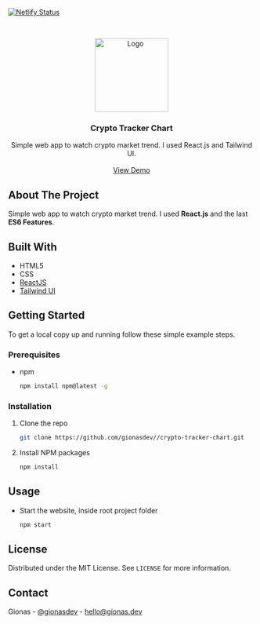 [![Netlify Status](https://api.netlify.com/api/v1/badges/a4204580-c0a3-43b4-9867-5e5e1a041b1f/deploy-status)](https://app.netlify.com/sites/crypto-tracker-chart/deploys)

<br />
<p align="center">
  <a href="https://github.com/gionasdev/crypto-tracker-chart">
    <img src="src/img/logo-white.png" alt="Logo" width="150" height="150">
  </a>

  <h3 align="center">Crypto Tracker Chart</h3>

  <p align="center">
    Simple web app to watch crypto market trend. I used React.js and Tailwind UI.
    <br />
    <br />
    <a href="https://crypto-tracker-chart.netlify.app">View Demo</a>
  </p>
</p>


## About The Project

Simple web app to watch crypto market trend. I used **React.js** and the last **ES6 Features**.

## Built With

* HTML5
* CSS
* [ReactJS](https://reactjs.org/)
* [Tailwind UI](https://tailwindui.com/)

<!-- GETTING STARTED -->
## Getting Started

To get a local copy up and running follow these simple example steps.

### Prerequisites

* npm
  ```sh
  npm install npm@latest -g
  ```

### Installation

1. Clone the repo
   ```sh
   git clone https://github.com/gionasdev//crypto-tracker-chart.git
   ```
2. Install NPM packages
   ```sh
   npm install
   ```

<!-- USAGE EXAMPLES -->
## Usage

* Start the website, inside root project folder
  ```sh
  npm start
  ```

<!-- LICENSE -->
## License

Distributed under the MIT License. See `LICENSE` for more information.

<!-- CONTACT -->
## Contact

Gionas - [@gionasdev](https://twitter.com/gionasdev) - hello@gionas.dev

